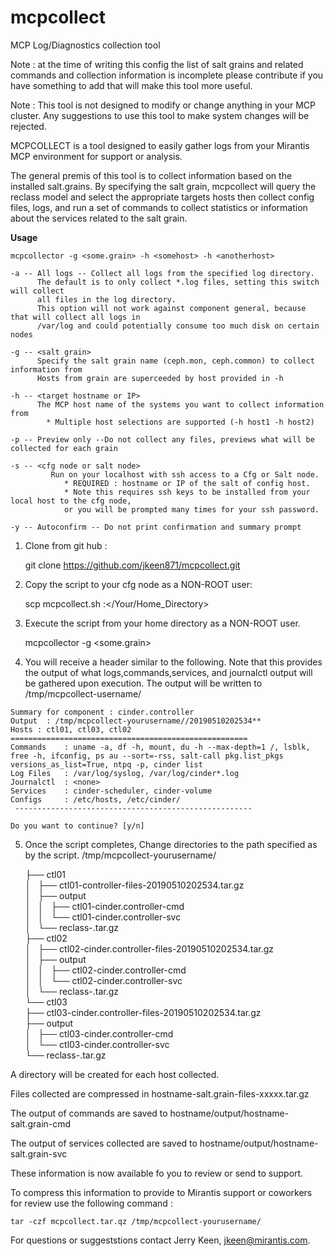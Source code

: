 # mcpcollect
MCP Log/Diagnostics collection tool

Note : at the time of writing this config the list of salt grains and related commands and collection information is incomplete
       please contribute if you have something to add that will make this tool more useful.

Note : This tool is not designed to modify or change anything in your MCP cluster.  Any suggestions to use this tool to
       make system changes will be rejected.

MCPCOLLECT is a tool designed to easily gather logs from your Mirantis MCP environment for support or analysis. 

The general premis of this tool is to collect information based on the installed salt.grains. By specifying the
salt grain, mcpcollect will query the reclass model and select the appropriate targets hosts then collect config 
files, logs, and run a set of commands to collect statistics or information about the services related to the salt grain.

**Usage**

    mcpcollector -g <some.grain> -h <somehost> -h <anotherhost> 

    -a -- All logs -- Collect all logs from the specified log directory.
          The default is to only collect *.log files, setting this switch will collect
          all files in the log directory. 
          This option will not work against component general, because that will collect all logs in
          /var/log and could potentially consume too much disk on certain nodes

    -g -- <salt grain>
          Specify the salt grain name (ceph.mon, ceph.common) to collect information from
          Hosts from grain are superceeded by host provided in -h

    -h -- <target hostname or IP>
          The MCP host name of the systems you want to collect information from
			* Multiple host selections are supported (-h host1 -h host2)

    -p -- Preview only --Do not collect any files, previews what will be collected for each grain

    -s -- <cfg node or salt node>
    		 Run on your localhost with ssh access to a Cfg or Salt node. 
	 			* REQUIRED : hostname or IP of the salt of config host.
	 			* Note this requires ssh keys to be installed from your  local host to the cfg node, 
	 			or you will be prompted many times for your ssh password.

    -y -- Autoconfirm -- Do not print confirmation and summary prompt

1) Clone from git hub :
   
    git clone https://github.com/jkeen871/mcpcollect.git
             
2) Copy the script to your cfg node as a NON-ROOT user:

    scp mcpcollect.sh <hostname or ip of cfg host>:</Your/Home_Directory>
              
3) Execute the script from your home directory as a NON-ROOT user.

    mcpcollector -g <some.grain> 
    
  4) You will receive a header similar to the following.  Note that this provides the output of what logs,commands,services, and journalctl output will be gathered upon execution.
  The output will be written to /tmp/mcpcollect-username/
  
    Summary for component : cinder.controller
    Output  : /tmp/mcpcollect-yourusername//20190510202534**
    Hosts : ctl01, ctl03, ctl02
    ===================================================== 
    Commands    : uname -a, df -h, mount, du -h --max-depth=1 /, lsblk, free -h, ifconfig, ps au --sort=-rss, salt-call pkg.list_pkgs versions_as_list=True, ntpq -p, cinder list
    Log Files   : /var/log/syslog, /var/log/cinder*.log
    Journalctl  : <none>
    Services    : cinder-scheduler, cinder-volume
    Configs     : /etc/hosts, /etc/cinder/
     ----------------------------------------------------- 
    
    Do you want to continue? [y/n] 

5) Once the script completes, Change directories to the path specified as by the script. /tmp/mcpcollect-yourusername/

    ├── ctl01  
    │   ├── ctl01-controller-files-20190510202534.tar.gz  
    │   ├── output  
    │   │   ├── ctl01-cinder.controller-cmd  
    │   │   └── ctl01-cinder.controller-svc  
    │   └── reclass-.tar.gz  
    ├── ctl02  
    │   ├── ctl02-cinder.controller-files-20190510202534.tar.gz  
    │   ├── output  
    │   │   ├── ctl02-cinder.controller-cmd  
    │   │   └── ctl02-cinder.controller-svc  
    │   └── reclass-.tar.gz  
    └── ctl03  
        ├── ctl03-cinder.controller-files-20190510202534.tar.gz  
        ├── output  
        │   ├── ctl03-cinder.controller-cmd  
        │   └── ctl03-cinder.controller-svc  
        └── reclass-.tar.gz  
        
A directory will be created for each host collected.

Files collected are compressed in hostname-salt.grain-files-xxxxx.tar.gz

The output of commands are saved to hostname/output/hostname-salt.grain-cmd

The output of services collected are saved to hostname/output/hostname-salt.grain-svc


These information is now available fo you to review or send to support.

To compress this information to provide to Mirantis support or coworkers for review use the following command :

    tar -czf mcpcollect.tar.qz /tmp/mcpcollect-yourusername/


For questions or suggeststions contact Jerry Keen, jkeen@mirantis.com.
